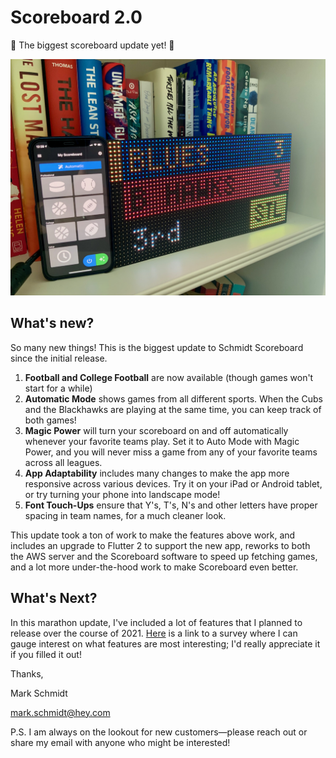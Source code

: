 # Scoreboard 2.0

🎉 The biggest scoreboard update yet! 🎉

![Scoreboard 2.0](assets/IMG_0145.jpeg)

## What's new?

So many new things! This is the biggest update to Schmidt Scoreboard since the initial release.

1. **Football and College Football** are now available (though games won't start for a while)
2. **Automatic Mode** shows games from all different sports. When the Cubs and the Blackhawks are playing at the same time, you can keep track of both games!
3. **Magic Power** will turn your scoreboard on and off automatically whenever your favorite teams play. Set it to Auto Mode with Magic Power, and you will never miss a game from any of your favorite teams across all leagues.
4. **App Adaptability** includes many changes to make the app more responsive across various devices. Try it on your iPad or Android tablet, or try turning your phone into landscape mode!
5. **Font Touch-Ups** ensure that Y's, T's, N's and other letters have proper spacing in team names, for a much cleaner look.

This update took a ton of work to make the features above work, and includes an upgrade to Flutter 2 to support the new app, reworks to both the AWS server and the Scoreboard software to speed up fetching games, and a lot more under-the-hood work to make Scoreboard even better.

## What's Next?

In this marathon update, I've included a lot of features that I planned to release over the course of 2021. [Here](https://4jqaknpki6r.typeform.com/to/jQbcwAn9) is a link to a survey where I can gauge interest on what features are most interesting; I'd really appreciate it if you filled it out!

Thanks,

Mark Schmidt

[mark.schmidt@hey.com](mark.schmidt@hey.com)

P.S. I am always on the lookout for new customers—please reach out or share my email with anyone who might be interested!